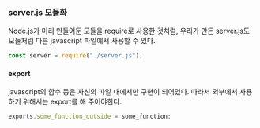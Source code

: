 ### server.js 모듈화
Node.js가 미리 만들어둔 모듈을 require로 사용한 것처럼, 우리가 만든 server.js도 모듈처럼 다른 javascript 파일에서 사용할 수 있다.
```js
const server = require("./server.js");
```
#### export
javascript의 함수 등은 자신의 파일 내에서만 구현이 되어있다. 따라서 외부에서 사용하기 위해서는 export를 해 주어야한다.
```js
exports.some_function_outside = some_function;
```
